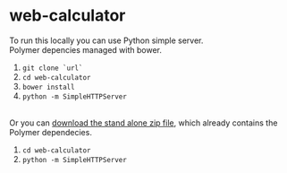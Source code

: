web-calculator
=================

To run this locally you can use Python simple server. <br />
Polymer depencies managed with bower.

<ol>
	<li><code>git clone `url`</code></li>
	<li><code>cd web-calculator</code></li>
	<li><code>bower install</code></li>
	<li><code>python -m SimpleHTTPServer</code></li>
</ol>

<br />
Or you can <a href="https://drive.google.com/file/d/0BxStNEodgWqERS1zRHRjdlBSZDQ/edit?usp=sharing">download the stand alone zip file</a>, which already contains the Polymer dependecies.

<ol>
	<li><code>cd web-calculator</code></li>
	<li><code>python -m SimpleHTTPServer</code></li>
</ol>